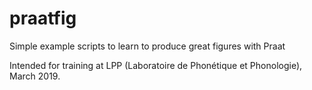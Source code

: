 # praatfig
Simple example scripts to learn to produce great figures with Praat 

Intended for training at LPP (Laboratoire de Phonétique et Phonologie), March 2019.
